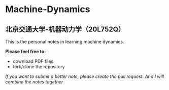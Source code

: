 # Machine-Dynamics

## 北京交通大学-机器动力学（20L752Q）

This is the personal notes in learning machine dynamics.

**Please feel free to:**

- download PDF files
- fork/clone the repository
  
*If you want to submit a better note, please create the pull request. And I will combine the notes together*